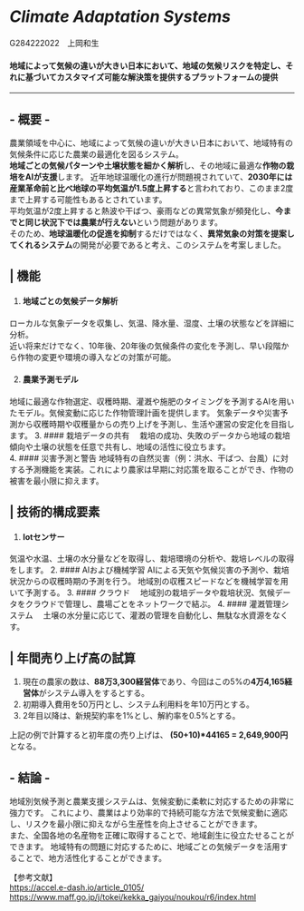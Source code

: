 # ***Climate Adaptation Systems***
G284222022　上岡和生
#### **地域によって気候の違いが大きい日本において、地域の気候リスクを特定し、それに基づいてカスタマイズ可能な解決策を提供するプラットフォームの提供**
***
## - 概要 -
農業領域を中心に、地域によって気候の違いが大きい日本において、地域特有の気候条件に応じた農業の最適化を図るシステム。<br>
**地域ごとの気候パターンや土壌状態を細かく解析**し、その地域に最適な**作物の栽培をAIが支援**します。
近年地球温暖化の進行が問題視されていて、**2030年には産業革命前と比べ地球の平均気温が1.5度上昇する**と言われており、このまま2度まで上昇する可能性もあるとされています。<br>
平均気温が2度上昇すると熱波や干ばつ、豪雨などの異常気象が頻発化し、**今までと同じ状況下では農業が行えない**という問題があります。<br>
そのため、**地球温暖化の促進を抑制**するだけではなく、**異常気象の対策を提案してくれるシステム**の開発が必要であると考え、このシステムを考案しました。


## | 機能 <br>
1. #### 地域ごとの気候データ解析 <br>
 ローカルな気象データを収集し、気温、降水量、湿度、土壌の状態などを詳細に分析。<br>
 近い将来だけでなく、10年後、20年後の気候条件の変化を予測し、早い段階から作物の変更や環境の導入などの対策が可能。<br>

2. #### 農業予測モデル <br>
  地域に最適な作物選定、収穫時期、灌漑や施肥のタイミングを予測するAIを用いたモデル。気候変動に応じた作物管理計画を提供します。
  気象データや災害予測から収穫時期や収穫量からの売り上げを予測し、生活や運営の安定化を目指します。
3. #### 栽培データの共有
　栽培の成功、失敗のデータから地域の栽培傾向や土壌の状態を任意で共有し、地域の活性に役立ちます。  
4. #### 災害予測と警告
  地域特有の自然災害（例：洪水、干ばつ、台風）に対する予測機能を実装。これにより農家は早期に対応策を取ることができ、作物の被害を最小限に抑えます。

## | 技術的構成要素
1. #### Iotセンサー
  気温や水温、土壌の水分量などを取得し、栽培環境の分析や、栽培レベルの取得をします。
2. #### AIおよび機械学習
  AIによる天気や気候災害の予測や、栽培状況からの収穫時期の予測を行う。
  地域別の収穫スピードなどを機械学習を用いて予測する。
3. #### クラウド
　地域別の栽培データや栽培状況、気候データをクラウドで管理し、農場ごとをネットワークで結ぶ。
4. #### 灌漑管理システム
　土壌の水分量に応じて、灌漑の管理を自動化し、無駄な水資源をなくす。

## | 年間売り上げ高の試算
1. 現在の農家の数は、**88万3,300経営体**であり、今回はこの5%の**4万4,165経営体**がシステム導入をするとする。
2. 初期導入費用を50万円とし、システム利用料を年10万円とする。
3. 2年目以降は、新規契約率を1%とし、解約率を0.5%とする。<br>

上記の例で計算すると初年度の売り上げは、 **(50+10)*44165 = 2,649,900円**となる。

## - 結論 -
地域別気候予測と農業支援システムは、気候変動に柔軟に対応するための非常に強力です。
これにより、農業はより効率的で持続可能な方法で気候変動に適応し、リスクを最小限に抑えながら生産性を向上させることができます。<br>
また、全国各地の名産物を正確に取得することで、地域創生に役立たせることができます。
地域特有の問題に対応するために、地域ごとの気候データを活用することで、地方活性化することができます。

【参考文献】<br>
https://accel.e-dash.io/article_0105/
https://www.maff.go.jp/j/tokei/kekka_gaiyou/noukou/r6/index.html
